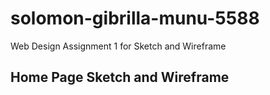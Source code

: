# solomon-gibrilla-munu-5588
Web Design Assignment 1 for Sketch and Wireframe

## Home Page Sketch and Wireframe
